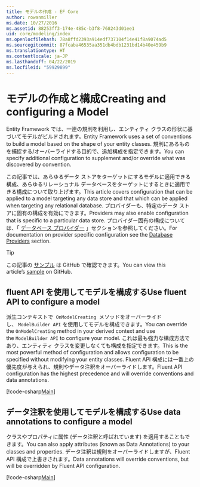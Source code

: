```yaml
---
title: モデルの作成 - EF Core
author: rowanmiller
ms.date: 10/27/2016
ms.assetid: 88253ff3-174e-485c-b3f8-768243d01ee1
uid: core/modeling/index
ms.openlocfilehash: 78a8ffd2393a914edf737104f14e41f8a9074ad5
ms.sourcegitcommit: 87fcaba46535aa351db4bdb1231bd14b40e459b9
ms.translationtype: HT
ms.contentlocale: ja-JP
ms.lasthandoff: 04/22/2019
ms.locfileid: "59929899"
---
```

# <a name="creating-and-configuring-a-model"></a><span data-ttu-id="0ef3e-102">モデルの作成と構成</span><span class="sxs-lookup"><span data-stu-id="0ef3e-102">Creating and configuring a Model</span></span>

<span data-ttu-id="0ef3e-103">Entity Framework では、一連の規則を利用し、エンティティ クラスの形状に基づいてモデルがビルドされます。</span><span class="sxs-lookup"><span data-stu-id="0ef3e-103">Entity Framework uses a set of conventions to build a model based on the shape of your entity classes.</span></span> <span data-ttu-id="0ef3e-104">規則にあるものを捕捉する/オーバーライドする目的で、追加構成を指定できます。</span><span class="sxs-lookup"><span data-stu-id="0ef3e-104">You can specify additional configuration to supplement and/or override what was discovered by convention.</span></span>

<span data-ttu-id="0ef3e-105">この記事では、あらゆるデータ ストアをターゲットにするモデルに適用できる構成、あらゆるリレーショナル データベースをターゲットにするときに適用できる構成について取り上げます。</span><span class="sxs-lookup"><span data-stu-id="0ef3e-105">This article covers configuration that can be applied to a model targeting any data store and that which can be applied when targeting any relational database.</span></span> <span data-ttu-id="0ef3e-106">プロバイダーも、特定のデータ ストアに固有の構成を有効にできます。</span><span class="sxs-lookup"><span data-stu-id="0ef3e-106">Providers may also enable configuration that is specific to a particular data store.</span></span> <span data-ttu-id="0ef3e-107">プロバイダー固有の構成については、「 [データベース プロバイダー](../providers/index.md) 」セクションを参照してください。</span><span class="sxs-lookup"><span data-stu-id="0ef3e-107">For documentation on provider specific configuration see the [Database Providers](../providers/index.md) section.</span></span>

> [!TIP]  
> <span data-ttu-id="0ef3e-108">この記事の [サンプル](https://github.com/aspnet/EntityFramework.Docs/tree/master/samples) は GitHub で確認できます。</span><span class="sxs-lookup"><span data-stu-id="0ef3e-108">You can view this article’s [sample](https://github.com/aspnet/EntityFramework.Docs/tree/master/samples) on GitHub.</span></span>

## <a name="use-fluent-api-to-configure-a-model"></a><span data-ttu-id="0ef3e-109">fluent API を使用してモデルを構成する</span><span class="sxs-lookup"><span data-stu-id="0ef3e-109">Use fluent API to configure a model</span></span>

<span data-ttu-id="0ef3e-110">派生コンテキストで  `OnModelCreating`  メソッドをオーバーライドし、 `ModelBuilder API` を使用してモデルを構成できます。</span><span class="sxs-lookup"><span data-stu-id="0ef3e-110">You can override the `OnModelCreating` method in your derived context and use the `ModelBuilder API` to configure your model.</span></span> <span data-ttu-id="0ef3e-111">これは最も強力な構成方法であり、エンティティ クラスを変更しなくても構成を指定できます。</span><span class="sxs-lookup"><span data-stu-id="0ef3e-111">This is the most powerful method of configuration and allows configuration to be specified without modifying your entity classes.</span></span> <span data-ttu-id="0ef3e-112">Fluent API 構成には一番上の優先度が与えられ、規則やデータ注釈をオーバーライドします。</span><span class="sxs-lookup"><span data-stu-id="0ef3e-112">Fluent API configuration has the highest precedence and will override conventions and data annotations.</span></span>

[!code-csharp[Main](../../../samples/core/Modeling/FluentAPI/Samples/Required.cs?highlight=11-13)]

## <a name="use-data-annotations-to-configure-a-model"></a><span data-ttu-id="0ef3e-113">データ注釈を使用してモデルを構成する</span><span class="sxs-lookup"><span data-stu-id="0ef3e-113">Use data annotations to configure a model</span></span>

<span data-ttu-id="0ef3e-114">クラスやプロパティに属性 (データ注釈と呼ばれています) を適用することもできます。</span><span class="sxs-lookup"><span data-stu-id="0ef3e-114">You can also apply attributes (known as Data Annotations) to your classes and properties.</span></span> <span data-ttu-id="0ef3e-115">データ注釈は規則をオーバーライドしますが、Fluent API 構成で上書きされます。</span><span class="sxs-lookup"><span data-stu-id="0ef3e-115">Data annotations will override conventions, but will be overridden by Fluent API configuration.</span></span>

[!code-csharp[Main](../../../samples/core/Modeling/DataAnnotations/Samples/Required.cs?highlight=14)]

